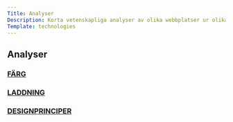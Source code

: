 ```yaml
---
Title: Analyser
Description: Korta vetenskapliga analyser av olika webbplatser ur olika perspektiv
Template: technologies
---
```


Analyser
-----------
<div class="box">
    <a class="block-link" href="%base_url%?analysis/01_colors" title="Färganalys">
        <h3>FÄRG</h3>
    </a>
</div>

<div class="box">
    <a class="block-link" href="%base_url%?analysis/02_load" title="Laddningsanalys">
        <h3>LADDNING</h3>
    </a>
</div>

<div class="box">
    <a class="block-link" href="%base_url%?analysis/03_design_principles" title="Designprincipanalys">
        <h3>DESIGNPRINCIPER</h3>
    </a>
</div>
